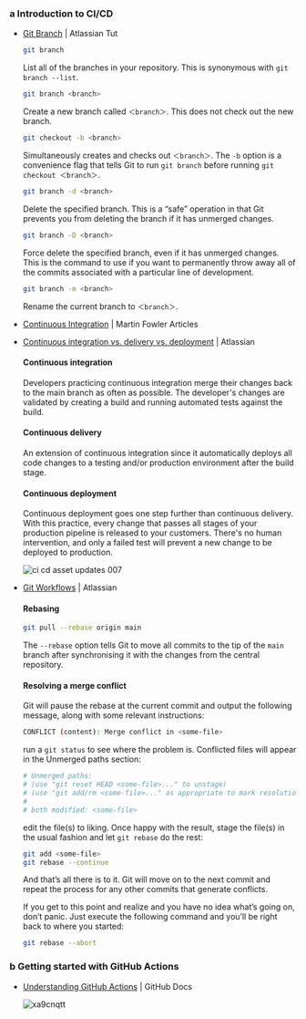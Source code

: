 ### a Introduction to CI/CD

- [Git Branch](https://www.atlassian.com/git/tutorials/using-branches) | Atlassian Tut

  ```bash
  git branch
  ```
  List all of the branches in your repository. This is synonymous with `git branch --list`.

  ```bash
  git branch <branch>
  ```
  Create a new branch called `＜branch＞`. This does not check out the new branch.

  ```bash
  git checkout -b <branch>
  ```
  Simultaneously creates and checks out `＜branch＞`. The `-b` option is a convenience flag that tells Git to run `git branch` before running `git checkout ＜branch＞`.

  ```bash
  git branch -d <branch>
  ```
  Delete the specified branch. This is a “safe” operation in that Git prevents you from deleting the branch if it has unmerged changes.

  ```bash
  git branch -D <branch>
  ```
  Force delete the specified branch, even if it has unmerged changes. This is the command to use if you want to permanently throw away all of the commits associated with a particular line of development.

  ```bash
  git branch -m <branch>
  ```
  Rename the current branch to `＜branch＞`.

- [Continuous Integration](https://www.martinfowler.com/articles/continuousIntegration.html) | Martin Fowler Articles
- [Continuous integration vs. delivery vs. deployment](https://www.atlassian.com/continuous-delivery/principles/continuous-integration-vs-delivery-vs-deployment) | Atlassian

  #### Continuous integration
  Developers practicing continuous integration merge their changes back to the main branch as often as possible.
  The developer's changes are validated by creating a build and running automated tests against the build.

  #### Continuous delivery
  An extension of continuous integration since it automatically deploys all code changes to a testing and/or production environment after the build stage.

  #### Continuous deployment
  Continuous deployment goes one step further than continuous delivery. With this practice, every change that passes all stages of your production pipeline is released to your customers. There's no human intervention, and only a failed test will prevent a new change to be deployed to production.

  ![ci cd asset updates  007](https://github.com/yousefelassal/fullstackopen/assets/76617202/6905fbcb-75ae-41b4-b45b-8f03da127d59)

- [Git Workflows](https://www.atlassian.com/git/tutorials/comparing-workflows) | Atlassian

  #### Rebasing
  ```bash
  git pull --rebase origin main
  ```
  The `--rebase` option tells Git to move all commits to the tip of the `main` branch after synchronising it with the changes from the central repository.

  #### Resolving a merge conflict
  Git will pause the rebase at the current commit and output the following message, along with some relevant instructions:
  ```bash
  CONFLICT (content): Merge conflict in <some-file>
  ```

  run a `git status` to see where the problem is. Conflicted files will appear in the Unmerged paths section:
  ```bash
  # Unmerged paths:
  # (use "git reset HEAD <some-file>..." to unstage)
  # (use "git add/rm <some-file>..." as appropriate to mark resolution)
  #
  # both modified: <some-file>
  ```
  
  edit the file(s) to liking. Once happy with the result, stage the file(s) in the usual fashion and let `git rebase` do the rest:
  ```bash
  git add <some-file>
  git rebase --continue
  ```
  And that’s all there is to it. Git will move on to the next commit and repeat the process for any other commits that generate conflicts.
  
  If you get to this point and realize and you have no idea what’s going on, don’t panic. Just execute the following command and you’ll be right back to where you started:
  ```bash
  git rebase --abort
  ```

### b Getting started with GitHub Actions

- [Understanding GitHub Actions](https://docs.github.com/en/actions/learn-github-actions/understanding-github-actions) | GitHub Docs

  ![xa9cnqtt](https://github.com/yousefelassal/fullstackopen/assets/76617202/2fac3bc9-57fd-431d-9000-c9576845608e)

